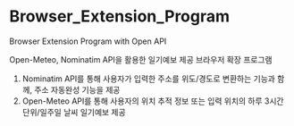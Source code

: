 # Browser_Extension_Program
 Browser Extension Program with Open API

Open-Meteo, Nominatim API을 활용한 일기예보 제공 브라우저 확장 프로그램

1. Nominatim API를 통해 사용자가 입력한 주소를 위도/경도로 변환하는 기능과 함께, 주소 자동완성 기능을 제공
2. Open-Meteo API를 통해 사용자의 위치 추적 정보 또는 입력 위치의 하루 3시간 단위/일주일 날씨 일기예보 제공
